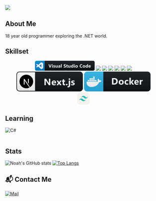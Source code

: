 <img src="https://avatars.akamai.steamstatic.com/82ef15e6feb02fe20d1dbce3a7d4d283f1709d32_full.jpg"/>

## About Me

18 year old programmer exploring the .NET world.

## Skillset

<p align="center">
<img src="https://github.com/MikeCodesDotNET/ColoredBadges/blob/master/png/dev/tools/visualstudio_code.png"/>
<img src="https://github.com/MikeCodesDotNET/ColoredBadges/blob/master/png/dev/languages/html.png"/>
<img src="https://github.com/MikeCodesDotNET/ColoredBadges/blob/master/png/dev/languages/css3.png"/>
<img src="https://github.com/MikeCodesDotNET/ColoredBadges/blob/master/png/dev/languages/js.png"/>
<img src="https://github.com/MikeCodesDotNET/ColoredBadges/blob/master/png/dev/frameworks/nodejs.png"/>
<img src="https://raw.githubusercontent.com/MikeCodesDotNET/ColoredBadges/5bffd4d642c18efdc535293f81fb8452d8f2445e/png/dev/languages/csharp_dotnet.png"/>
<img src="https://github.com/MikeCodesDotNET/ColoredBadges/blob/master/png/dev/frameworks/react.png"/>
<img src="https://raw.githubusercontent.com/MikeCodesDotNET/ColoredBadges/4a47ef79011ece63d4fca241d4c9f47fe2ba3b0b/svg/dev/frameworks/next.svg"/>
<img src="https://github.com/MikeCodesDotNET/ColoredBadges/blob/4a38660afb7be89a6032218589b4454a1285c7f8/svg/dev/tools/docker.svg?plain=1"/>
<br>
<img width="40px" src="https://github.com/tandpfun/skill-icons/blob/65dea6c4eaca7da319e552c09f4cf5a9a8dab2c8/icons/TailwindCSS-Light.svg?plain=1"/>
</p>

## Learning

<img align="left" alt="C#" src="https://raw.githubusercontent.com/MikeCodesDotNET/ColoredBadges/01f2d70cc5f1936e0dcc5e566fa59eb7a95cd870/png/dev/languages/csharp_dotnet.png"/>
<br/><br/>

## Stats

![Noah's GitHub stats](https://github-readme-stats.vercel.app/api?username=WizedWasTaken&theme=transparent&show_icons=true&hide=contribs,prs)
[![Top Langs](https://github-readme-stats.vercel.app/api/top-langs/?username=WizedWasTaken&theme=react&layout=compact)](https://github.com/anuraghazra/github-readme-stats)

## 📬 Contact Me

[![Mail](https://img.shields.io/badge/Gmail-D14836?style=for-the-badge&logo=gmail&logoColor=white)](mailto:noahanielsen@gmail.com)

